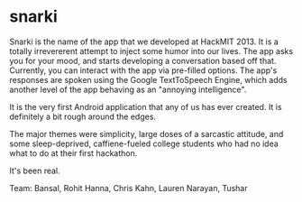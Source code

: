 snarki
======

Snarki is the name of the app that we developed at HackMIT 2013. It is a totally irrevererent attempt to inject 
some humor into our lives. The app asks you for your mood, and starts developing a conversation based off that.
Currently, you can interact with the app via pre-filled options. The app's responses are spoken using the Google 
TextToSpeech Engine, which adds another level of the app behaving as an "annoying intelligence". 


It is the very first Android application that any of us has ever created. It is definitely a bit rough around the 
edges.

The major themes were simplicity, large doses of a sarcastic attitude, and some sleep-deprived, caffiene-fueled college 
students who had no idea what to do at their first hackathon.

It's been real.

Team:
Bansal, Rohit
Hanna, Chris
Kahn, Lauren
Narayan, Tushar
